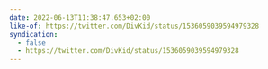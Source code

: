 ```yaml
---
date: 2022-06-13T11:38:47.653+02:00
like-of: https://twitter.com/DivKid/status/1536059039594979328
syndication:
  - false
  - https://twitter.com/DivKid/status/1536059039594979328
---
```


